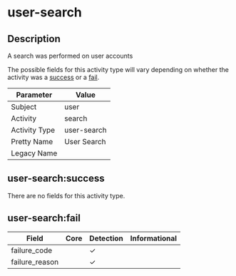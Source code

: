 user-search
===========

Description
-----------
A search was performed on user accounts

The possible fields for this activity type will vary depending on whether the activity was a [success](#user-searchsuccess) or a [fail](#user-searchfail).

| Parameter     | Value       |
| ------------- | ----------- |
| Subject       | user        |
| Activity      | search      |
| Activity Type | user-search |
| Pretty Name   | User Search |
| Legacy Name   |             |

user-search:success
-------------------

There are no fields for this activity type.


user-search:fail
----------------

| Field          | Core | Detection | Informational |
| -------------- | ---- | --------- | ------------- |
| failure_code   |      | &#10003;  |               |
| failure_reason |      | &#10003;  |               |
